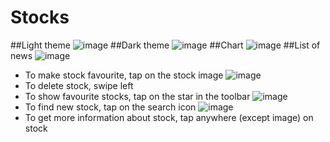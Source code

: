# Stocks
##Light theme
![image](https://user-images.githubusercontent.com/69876296/112813808-4b1b5800-9087-11eb-9a50-65246cbe27d4.png)
##Dark theme
![image](https://user-images.githubusercontent.com/69876296/112813930-6c7c4400-9087-11eb-8acb-f282916fcbf8.png)
##Chart
![image](https://user-images.githubusercontent.com/69876296/112814588-1e1b7500-9088-11eb-9cb5-ba6d6b0ba4af.png)
##List of news
![image](https://user-images.githubusercontent.com/69876296/112814656-312e4500-9088-11eb-9589-3fef285d4052.png)

- To make stock favourite, tap on the stock image
![image](https://user-images.githubusercontent.com/69876296/112814188-aea58580-9087-11eb-8a76-660d0903f24c.png)
- To delete stock, swipe left
- To show favourite stocks, tap on the star in the toolbar ![image](https://user-images.githubusercontent.com/69876296/112814956-7c485800-9088-11eb-8b09-a60ecff0de69.png)
- To find new stock, tap on the search icon ![image](https://user-images.githubusercontent.com/69876296/112815008-8a967400-9088-11eb-9834-93a788a73a3e.png)
- To get more information about stock, tap anywhere (except image) on stock
